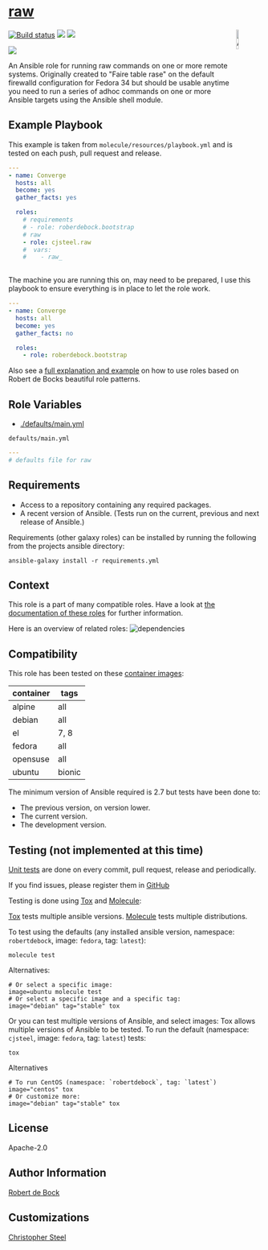 [raw](#raw)
=========

<img src="https://docs.ansible.com/ansible-tower/3.2.4/html_ja/installandreference/_static/images/logo_invert.png" width="10%" height="10%" alt="Ansible logo" align="right"/>
<a href="https://travis-ci.org/cjsteel/ansible-role-raw"> <img src="https://travis-ci.org/cjsteel/ansible-role-raw.svg?branch=master" alt="Build status"/></a> <img src="https://img.shields.io/ansible/role/d/"/> <img src="https://img.shields.io/ansible/quality/"/>

<a href="https://github.com/cjsteel/ansible-role-raw/actions"><img src="https://github.com/cjsteel/ansible-role-raw/workflows/GitHub%20Action/badge.svg"/></a>

An Ansible role for running raw commands on one or more remote systems. Originally created to "Faire table rase" on the default firewalld configuration for Fedora 34 but should be usable anytime you need to run a series of adhoc commands on one or more Ansible targets using the Ansible shell module.

Example Playbook
----------------

This example is taken from `molecule/resources/playbook.yml` and is tested on each push, pull request and release.
```yaml
---
- name: Converge
  hosts: all
  become: yes
  gather_facts: yes

  roles:
    # requirements
    # - role: roberdebock.bootstrap
    # raw
    - role: cjsteel.raw
    #  vars:
    #    - raw_
        
```

The machine you are running this on, may need to be prepared, I use this playbook to ensure everything is in place to let the role work.

```yaml
---
- name: Converge
  hosts: all
  become: yes
  gather_facts: no

  roles:
    - role: roberdebock.bootstrap
```

Also see a [full explanation and example](https://robertdebock.nl/how-to-use-these-roles.html) on how to use roles based on Robert de Bocks beautiful role patterns.

Role Variables
--------------
* [./defaults/main.yml](./defaults/main.yml)

`defaults/main.yml` 
```yaml
---
# defaults file for raw
```

Requirements
------------

- Access to a repository containing any required packages.
- A recent version of Ansible. (Tests run on the current, previous and next release of Ansible.)

Requirements (other galaxy roles) can be installed by running the following from the projects ansible directory:

```shell
ansible-galaxy install -r requirements.yml
```

Context
-------

This role is a part of many compatible roles. Have a look at [the documentation of these roles](https://robertdebock.nl/) for further information.

Here is an overview of related roles:
![dependencies](https://raw.githubusercontent.com/robertdebock/drawings/artifacts/raw.png "Dependency")


Compatibility
-------------

This role has been tested on these [container images](https://hub.docker.com/):

|container|tags|
|---------|----|
|alpine|all|
|debian|all|
|el|7, 8|
|fedora|all|
|opensuse|all|
|ubuntu|bionic|

The minimum version of Ansible required is 2.7 but tests have been done to:

- The previous version, on version lower.
- The current version.
- The development version.

Testing (not implemented at this time)
-------

[Unit tests](https://travis-ci.org/cjsteel/ansible-role-raw) are done on every commit, pull request, release and periodically.

If you find issues, please register them in [GitHub](https://github.com/cjsteel/ansible-role-raw/issues)

Testing is done using [Tox](https://tox.readthedocs.io/en/latest/) and [Molecule](https://github.com/ansible/molecule):

[Tox](https://tox.readthedocs.io/en/latest/) tests multiple ansible versions.
[Molecule](https://github.com/ansible/molecule) tests multiple distributions.

To test using the defaults (any installed ansible version, namespace: `robertdebock`, image: `fedora`, tag: `latest`):

```shell
molecule test
```

Alternatives:

```shell
# Or select a specific image:
image=ubuntu molecule test
# Or select a specific image and a specific tag:
image="debian" tag="stable" tox
```



Or you can test multiple versions of Ansible, and select images:
Tox allows multiple versions of Ansible to be tested. To run the default (namespace: `cjsteel`, image: `fedora`, tag: `latest`) tests:

```shell
tox
```

Alternatives

```shell
# To run CentOS (namespace: `robertdebock`, tag: `latest`)
image="centos" tox
# Or customize more:
image="debian" tag="stable" tox
```

License
-------

Apache-2.0


Author Information
------------------

[Robert de Bock](https://robertdebock.nl)

## Customizations

[Christopher Steel](https://cjsteel.github.io)
